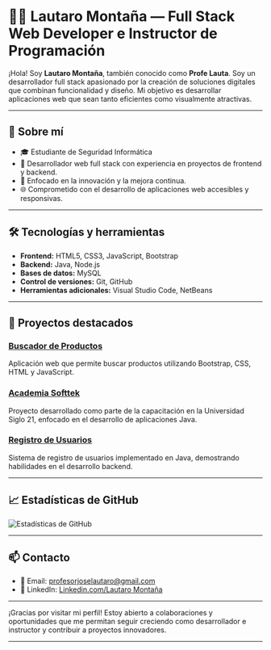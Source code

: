 # 👨‍💻 Lautaro Montaña — Full Stack Web Developer e Instructor de Programación

¡Hola! Soy **Lautaro Montaña**, también conocido como **Profe Lauta**. Soy un desarrollador full stack apasionado por la creación de soluciones digitales que combinan funcionalidad y diseño. Mi objetivo es desarrollar aplicaciones web que sean tanto eficientes como visualmente atractivas.

---

## 🚀 Sobre mí

* 🎓 Estudiante de Seguridad Informática
* 💼 Desarrollador web full stack con experiencia en proyectos de frontend y backend.
* 🎯 Enfocado en la innovación y la mejora continua.
* 🌐 Comprometido con el desarrollo de aplicaciones web accesibles y responsivas.

---

## 🛠️ Tecnologías y herramientas

* **Frontend:** HTML5, CSS3, JavaScript, Bootstrap
* **Backend:** Java, Node.js
* **Bases de datos:** MySQL
* **Control de versiones:** Git, GitHub
* **Herramientas adicionales:** Visual Studio Code, NetBeans

---

## 📂 Proyectos destacados

### [Buscador de Productos](https://github.com/joselautaro/JS-encuentro18-cs-2202)

Aplicación web que permite buscar productos utilizando Bootstrap, CSS, HTML y JavaScript. 

### [Academia Softtek](https://github.com/joselautaro/AcademiaSofttek)

Proyecto desarrollado como parte de la capacitación en la Universidad Siglo 21, enfocado en el desarrollo de aplicaciones Java.

### [Registro de Usuarios](https://github.com/joselautaro/Registro-Usuarios)

Sistema de registro de usuarios implementado en Java, demostrando habilidades en el desarrollo backend.

---

## 📈 Estadísticas de GitHub

![Estadísticas de GitHub](https://github-readme-stats.vercel.app/api?username=joselautaro\&show_icons=true\&theme=radical)

---

## 📫 Contacto

* 📧 Email: profesorjoselautaro@gmail.com
* 💼 LinkedIn: [Linkedin.com/Lautaro Montaña](https://ar.linkedin.com/in/lautaromontana/)

---

¡Gracias por visitar mi perfil! Estoy abierto a colaboraciones y oportunidades que me permitan seguir creciendo como desarrollador e instructor y contribuir a proyectos innovadores.

---
